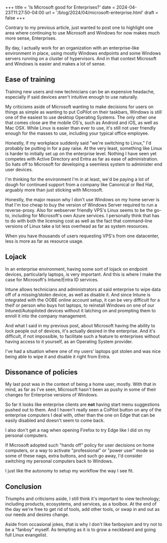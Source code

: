 +++
title = 'Is Microsoft good for Enterprises?'
date = 2024-04-23T11:27:50-04:00
url = '/blog/2024/04/microsoft-enterprise.html'
draft = false
+++

Contrary to my previous article, just wanted to post one to highlight one area where continuing to use Microsoft and Windows for now makes much more sense, Enterprises.

By day, I actually work for an organization with an enterprise-like environment in place, using mostly Windows endpoints and some Windows servers running on a cluster of hypervisors. And in that context Microsoft and Windows is easier and makes a lot of sense.

## Ease of training

Training new users and new technicians can be an expensive headache, especially if said devices aren't intuitive enough to use naturally.

My criticisms aside of Microsoft wanting to make decisions for users on things as simple as wanting to put CoPilot on their taskbars, Windows is still one of the easiest to use desktop Operating Systems. The only other one that comes close are the mobile OS's, such as Android and iOS, as well as Mac OSX. While Linux is easier than ever to use, it's still not user friendly enough for the masses to use, including your typical office employee.

Honestly, if my workplace suddenly said "we're switching to Linux," I'd probably be putting in for a pay raise. At the very least, something like Linux is harder to initially set up on the enterprise level. Nothing I have seen yet competes with Active Directory and Entra as far as ease of administration. So hats off to Microsoft for developing a seemless system to administer end user devices.

I'm thinking for the environment I'm in at least, we'd be paying a lot of dough for continued support from a company like Canonical or Red Hat, arguably more than just sticking with Microsoft.

Honestly, the major reason why I don't use Windows on my home server is that I'm too cheap to buy the version of Windows Server required to run a reverse-proxy. Also for webserver friendly VPS's Linux seems to be the go-to, including for Microsoft's own Azure services. I personally think that has to do with both the licensing cost as well as the fact that command-line versions of Linux take a lot less overhead as far as system resources.

When you have thousands of users requesting VPS's from one datacenter, less is more as far as resource usage.

## Lojack

In an enterprise environment, having some sort of lojack on endpoint devices, particularly laptops, is very important. And this is where I make the case for Microsoft's Intune/Entra ID services.

Intune allows technicians and administrators at said enterprise to wipe data off of a missing/stolen device, as well as disable it. And since Intune is integrated with the OOBE online account setup, it can be very difficult for a theif or person who buys hot laptops, to reinstall Windows on one of our Intuned/Autopiloted devices without it latching on and prompting them to enroll it into the company management.

And what I said in my previous post, about Microsoft having the ability to lock people out of devices, it's actually desired in the enterprise. And it's difficult, if not impossible, to facilitate such a feature to enterprises without having access to it yourself, as an Operating System provider.

I've had a situation where one of my users' laptops got stolen and was nice being able to wipe it and disable it right from Entra.

## Dissonance of policies

My last post was in the context of being a home user, mostly. With that in mind, as far as I've seen, Microsoft hasn't been as pushy in some of their changes for Enterprise versions of Windows.

So far it looks like enterprise clients are **not** having start menu suggestions pushed out to them. And I haven't really seen a CoPilot button on any of the enterprise computers I deal with, other than the one on Edge that can be easily disabled and doesn't seem to come back.

I also don't get a nag when opening Firefox to try Edge like I did on my personal computers.

If Microsoft adopted such "hands off" policy for user decisions on home computers, or a way to activate "professional" or "power user" mode so some of these nags, extra buttons, and such go away, I'd consider switching my personal computers back to Windows.

I just like the autonomy to setup my workflow the way I see fit.

## Conclusion

Triumphs and criticisms aside, I still think it's important to view technology; including products, ecosystems, and services, as a toolbox. At the end of the day we're free to get rid of tools, add other tools, or swap in and out as our needs and desires change.

Aside from occasional jokes, that is why I don't like fanboyism and try not to be a "fanboy" myself. As tempting as it is to grow a neckbeard and going full Linux evangelist.